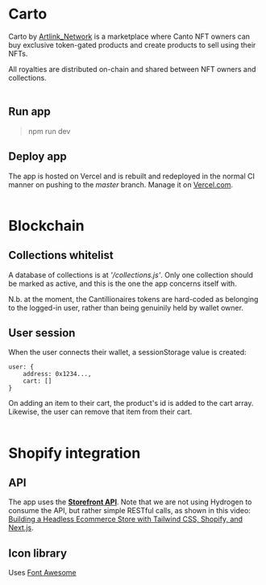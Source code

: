 Carto 
=====

Carto by [Artlink_Network](https://www.artlink.network/) is a marketplace where Canto NFT owners can buy exclusive token-gated products and create products to sell using their NFTs.

All royalties are distributed on-chain and shared between NFT owners and collections.<br /><br />


## Run app
> npm run dev

## Deploy app
The app is hosted on Vercel and is rebuilt and redeployed in the normal CI manner on pushing to the _master_ branch.
Manage it on [Vercel.com](https://vercel.com/artlink-canto-store/alto-token-gated-store).
<br/><br/>

# Blockchain
## Collections whitelist
A database of collections is at _'/collections.js'_. Only one collection should be marked as active, and this is the one the app concerns itself with.

N.b. at the moment, the Cantillionaires tokens are hard-coded as belonging to the logged-in user, rather than being genuinily held by wallet owner. 

## User session
When the user connects their wallet, a sessionStorage value is created:
```
user: {
	address: 0x1234...,
	cart: []
}
```  
On adding an item to their cart, the product's id is added to the cart array. Likewise, the user can remove that item from their cart.
<br/><br/>

# Shopify integration
## API
The app uses the [**Storefront API**](https://shopify.dev/api/storefront). Note that we are not using Hydrogen to consume the API, but rather simple RESTful calls, as shown in this video: [Building a Headless Ecommerce Store with Tailwind CSS, Shopify, and Next.js](https://www.youtube.com/watch?v=xNMYz74zNHM).

## Icon library
Uses [Font Awesome](https://fontawesome.com/)